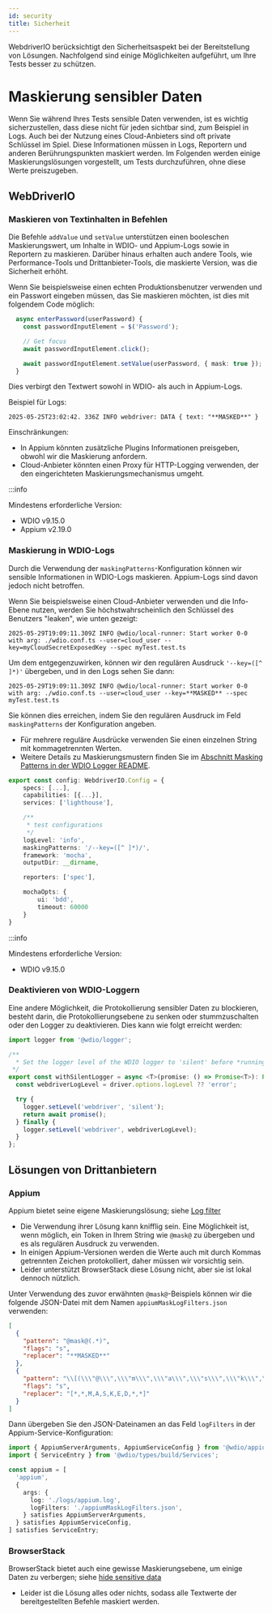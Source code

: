 ```yaml
---
id: security
title: Sicherheit
---
```


WebdriverIO berücksichtigt den Sicherheitsaspekt bei der Bereitstellung von Lösungen. Nachfolgend sind einige Möglichkeiten aufgeführt, um Ihre Tests besser zu schützen.

# Maskierung sensibler Daten

Wenn Sie während Ihres Tests sensible Daten verwenden, ist es wichtig sicherzustellen, dass diese nicht für jeden sichtbar sind, zum Beispiel in Logs. Auch bei der Nutzung eines Cloud-Anbieters sind oft private Schlüssel im Spiel. Diese Informationen müssen in Logs, Reportern und anderen Berührungspunkten maskiert werden. Im Folgenden werden einige Maskierungslösungen vorgestellt, um Tests durchzuführen, ohne diese Werte preiszugeben.

## WebDriverIO

### Maskieren von Textinhalten in Befehlen

Die Befehle `addValue` und `setValue` unterstützen einen booleschen Maskierungswert, um Inhalte in WDIO- und Appium-Logs sowie in Reportern zu maskieren. Darüber hinaus erhalten auch andere Tools, wie Performance-Tools und Drittanbieter-Tools, die maskierte Version, was die Sicherheit erhöht.

Wenn Sie beispielsweise einen echten Produktionsbenutzer verwenden und ein Passwort eingeben müssen, das Sie maskieren möchten, ist dies mit folgendem Code möglich:

```ts
  async enterPassword(userPassword) {
    const passwordInputElement = $('Password');

    // Get focus
    await passwordInputElement.click();

    await passwordInputElement.setValue(userPassword, { mask: true });
  }
```

Dies verbirgt den Textwert sowohl in WDIO- als auch in Appium-Logs.

Beispiel für Logs:
```text
2025-05-25T23:02:42. 336Z INFO webdriver: DATA { text: "**MASKED**" }
```

Einschränkungen:
  - In Appium könnten zusätzliche Plugins Informationen preisgeben, obwohl wir die Maskierung anfordern.
  - Cloud-Anbieter könnten einen Proxy für HTTP-Logging verwenden, der den eingerichteten Maskierungsmechanismus umgeht.

:::info

Mindestens erforderliche Version:
 - WDIO v9.15.0
 - Appium v2.19.0

### Maskierung in WDIO-Logs

Durch die Verwendung der `maskingPatterns`-Konfiguration können wir sensible Informationen in WDIO-Logs maskieren. Appium-Logs sind davon jedoch nicht betroffen.

Wenn Sie beispielsweise einen Cloud-Anbieter verwenden und die Info-Ebene nutzen, werden Sie höchstwahrscheinlich den Schlüssel des Benutzers "leaken", wie unten gezeigt:

```text
2025-05-29T19:09:11.309Z INFO @wdio/local-runner: Start worker 0-0 with arg: ./wdio.conf.ts --user=cloud_user --key=myCloudSecretExposedKey --spec myTest.test.ts
```

Um dem entgegenzuwirken, können wir den regulären Ausdruck `'--key=([^ ]*)'` übergeben, und in den Logs sehen Sie dann:

```text
2025-05-29T19:09:11.309Z INFO @wdio/local-runner: Start worker 0-0 with arg: ./wdio.conf.ts --user=cloud_user --key=**MASKED** --spec myTest.test.ts
```

Sie können dies erreichen, indem Sie den regulären Ausdruck im Feld `maskingPatterns` der Konfiguration angeben.
  - Für mehrere reguläre Ausdrücke verwenden Sie einen einzelnen String mit kommagetrennten Werten.
  - Weitere Details zu Maskierungsmustern finden Sie im [Abschnitt Masking Patterns in der WDIO Logger README](https://github.com/webdriverio/webdriverio/blob/main/packages/wdio-logger/README.md#masking-patterns).

```ts
export const config: WebdriverIO.Config = {
    specs: [...],
    capabilities: [{...}],
    services: ['lighthouse'],

    /**
     * test configurations
     */
    logLevel: 'info',
    maskingPatterns: '/--key=([^ ]*)/',
    framework: 'mocha',
    outputDir: __dirname,

    reporters: ['spec'],

    mochaOpts: {
        ui: 'bdd',
        timeout: 60000
    }
}
```

:::info

Mindestens erforderliche Version:
 - WDIO v9.15.0

### Deaktivieren von WDIO-Loggern

Eine andere Möglichkeit, die Protokollierung sensibler Daten zu blockieren, besteht darin, die Protokollierungsebene zu senken oder stummzuschalten oder den Logger zu deaktivieren.
Dies kann wie folgt erreicht werden:

```ts
import logger from '@wdio/logger';

/**
  * Set the logger level of the WDIO logger to 'silent' before *running a promise, which helps hide sensitive information in the logs.
 */
export const withSilentLogger = async <T>(promise: () => Promise<T>): Promise<T> => {
  const webdriverLogLevel = driver.options.logLevel ?? 'error';

  try {
    logger.setLevel('webdriver', 'silent');
    return await promise();
  } finally {
    logger.setLevel('webdriver', webdriverLogLevel);
  }
};
```

## Lösungen von Drittanbietern

### Appium
Appium bietet seine eigene Maskierungslösung; siehe [Log filter](https://appium.io/docs/en/latest/guides/log-filters/)
 - Die Verwendung ihrer Lösung kann knifflig sein. Eine Möglichkeit ist, wenn möglich, ein Token in Ihrem String wie `@mask@` zu übergeben und es als regulären Ausdruck zu verwenden.
 - In einigen Appium-Versionen werden die Werte auch mit durch Kommas getrennten Zeichen protokolliert, daher müssen wir vorsichtig sein.
 - Leider unterstützt BrowserStack diese Lösung nicht, aber sie ist lokal dennoch nützlich.
 
Unter Verwendung des zuvor erwähnten `@mask@`-Beispiels können wir die folgende JSON-Datei mit dem Namen `appiumMaskLogFilters.json` verwenden:
```json
[
  {
    "pattern": "@mask@(.*)",
    "flags": "s",
    "replacer": "**MASKED**"
  },
  {
    "pattern": "\\[(\\\"@\\\",\\\"m\\\",\\\"a\\\",\\\"s\\\",\\\"k\\\",\\\"@\\\",\\S+)\\]",
    "flags": "s",
    "replacer": "[*,*,M,A,S,K,E,D,*,*]"
  }
]
```

Dann übergeben Sie den JSON-Dateinamen an das Feld `logFilters` in der Appium-Service-Konfiguration:
```ts
import { AppiumServerArguments, AppiumServiceConfig } from '@wdio/appium-service';
import { ServiceEntry } from '@wdio/types/build/Services';

const appium = [
  'appium',
  {
    args: {
      log: './logs/appium.log',
      logFilters: './appiumMaskLogFilters.json',
    } satisfies AppiumServerArguments,
  } satisfies AppiumServiceConfig,
] satisfies ServiceEntry;
```

### BrowserStack

BrowserStack bietet auch eine gewisse Maskierungsebene, um einige Daten zu verbergen; siehe [hide sensitive data](https://www.browserstack.com/docs/automate/selenium/hide-sensitive-data)
 - Leider ist die Lösung alles oder nichts, sodass alle Textwerte der bereitgestellten Befehle maskiert werden.